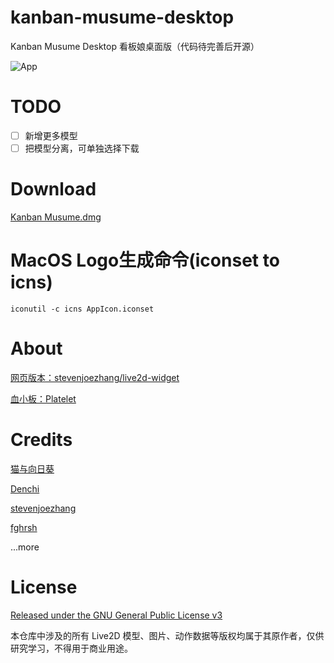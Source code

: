 # kanban-musume-desktop

Kanban Musume Desktop 看板娘桌面版（代码待完善后开源）

![App](https://amorist.oss-cn-shanghai.aliyuncs.com/app/images/3.png "App")

# TODO

- [ ] 新增更多模型
- [ ] 把模型分离，可单独选择下载

# Download

[Kanban Musume.dmg](https://amorist.oss-cn-shanghai.aliyuncs.com/app/Kanban%20Musume.dmg)

# MacOS Logo生成命令(iconset to icns)

``iconutil -c icns AppIcon.iconset``

# About

[网页版本：stevenjoezhang/live2d-widget](https://github.com/stevenjoezhang/live2d-widget)

[血小板：Platelet](https://github.com/amorist/platelet)

# Credits
[猫与向日葵](https://imjad.cn/archives/lab/add-dynamic-poster-girl-with-live2d-to-your-blog-03/)

[Denchi](https://twitter.com/DenchiSoft/status/1036017773011525632)

[stevenjoezhang](https://github.com/stevenjoezhang)

[fghrsh](https://github.com/fghrsh)

...more

# License

[Released under the GNU General Public License v3](http://www.gnu.org/licenses/gpl-3.0.html)

本仓库中涉及的所有 Live2D 模型、图片、动作数据等版权均属于其原作者，仅供研究学习，不得用于商业用途。